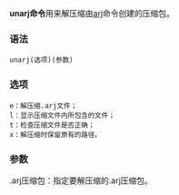 **unarj命令**用来解压缩由[arj](#/arj "arj命令")命令创建的压缩包。

### 语法  

```
unarj(选项)(参数)
```

### 选项  

```
e：解压缩.arj文件；
l：显示压缩文件内所包含的文件；
t：检查压缩文件是否正确；
x：解压缩时保留原有的路径。
```

### 参数  

.arj压缩包：指定要解压缩的.arj压缩包。